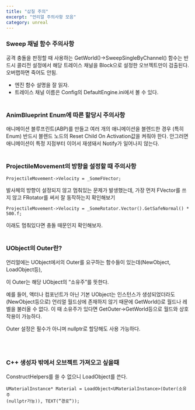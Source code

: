 ```yaml
---
title: "삽질 주의"
excerpt: "언리얼 주의사항 모음"
category: unreal
---
```


### Sweep 채널 함수 주의사항
공격 충돌을 판정할 때 사용하는 GetWorld()->SweepSingleByChannel() 함수는 반드시 콜리전 설정에서 해당 트레이스 채널을 Block으로 설정한 오브젝트만이 검출된다. 오버랩하면 죽어도 안됨.

* 엔진 함수 설명을 잘 읽자.
* 트레이스 채널 이름은 Config의 DefaultEngine.ini에서 볼 수 있다.
<br/><br/>
### AnimBlueprint Enum에 따른 할당시 주의사항
애니메이션 블루프린트(ABP)를 만들고 여러 개의 애니메이션을 블렌드한 경우
(특히 Enum) 반드시 블렌드 노드의 Reset Child On Activation값을 켜줘야 한다.
안그러면 애니메이션이 특정 지점부터 이어서 재생돼서 Notify가 일어나지 않는다.
<br/><br/>
### ProjectileMovement의 방향을 설정할 때 주의사항
```
ProjectileMovement->Velocity = _SomeFVector;
```
발사체의 방향이 설정되지 않고 멈춰있는 문제가 발생했는데, 가장 먼저 FVector를 쓰지 않고 FRotator를 써서 잘 동작하는지 확인해보기
```
ProjectileMovement->Velocity = _SomeRotator.Vector().GetSafeNormal() * 500.f;
```
이래도 멈춰있다면 충돌 때문인지 확인해보자.
<br/><br/>
### UObject의 Outer란?

언리얼에는 UObject에서의 Outer를 요구하는 함수들이 있는데(NewObject, LoadObject등),

이 Outer는 해당 UObject의 “소유주”를 뜻한다.

예를 들어, 액터나 컴포넌트가 아닌 기본 UObject는 인스턴스가 생성되었더라도(NewObject등으로) 언리얼 월드상에 존재하지 않기 때문에 GetWorld()로 월드나 레벨을 불러올 수 없다. 이 때 소유주가 있다면 GetOuter→GetWorld등으로 월드와 상호작용이 가능하다.

Outer 설정은 필수가 아니며 nullptr로 할당해도 사용 가능하다.

<br/><br/>
###  C++ 생성자 밖에서 오브젝트 가져오고 싶을때

ConstructHelpers를 쓸 수 없으니 LoadObject를 쓴다.
```
UMaterialInstance* Material = LoadObject<UMaterialInstance>(Outer(소유주
(nullptr가능)), TEXT(”경로”));
```
<!--stackedit_data:
eyJoaXN0b3J5IjpbMjA5NDU3NDY2NiwxMjI2Nzk2NzUxLC01OT
I3NzAzOThdfQ==
-->